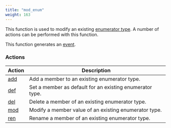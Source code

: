 ```yaml
---
title: "mod_enum"
weight: 163
---
```


This function is used to modify an existing [enumerator type](../../data-types/enum). A number of actions can be performed with this function.

This function generates an [event](../../overview/events).

### Actions

Action | Description
------ | -----------
[add](./add) | Add a member to an existing enumerator type.
[def](./def) | Set a member as default for an existing enumerator type.
[del](./del) | Delete a member of an existing enumerator type.
[mod](./mod) | Modify a member value of an existing enumerator type.
[ren](./ren) | Rename a member of an existing enumerator type.
